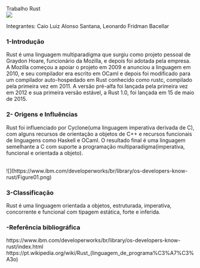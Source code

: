 Trabalho Rust<br>
![](https://www.google.com/search?q=rust+language+LOGO&rlz=1C1GIWA_enBR669BR669&tbm=isch&source=iu&ictx=1&fir=3ZHlyNc363MFHM%253A%252CqtPGxj_qhAHW_M%252C_&vet=1&usg=AI4_-kSJVMDtPJ_yJA5T6MSbWY2DRYj79A&sa=X&ved=2ahUKEwjVpqagvs_oAhWJD7kGHaFsCqgQ9QEwA3oECAEQHg#imgrc=3ZHlyNc363MFHM:)
<p>Integrantes: Caio Luiz Alonso Santana, Leonardo Fridman Bacellar</p>
<h3>1-Introdução</h3>
<p>Rust é uma linguagem multiparadigma que surgiu como projeto pessoal de Graydon Hoare, funcionário da Mozilla, e depois foi adotada pela empresa. A Mozilla começou a apoiar o projeto em 2009 e anunciou a linguagem em 2010, e seu compilador era escrito em OCaml e depois foi modificado para um compilador auto-hospedado em Rust conhecido como rustc, compilado pela primeira vez em 2011. A versão pré-alfa foi lançada pela primeira vez em 2012 e sua primeira versão estável, a Rust 1.0, foi lançada em 15 de maio de 2015.</p>
<h3>2- Origens e Influências</h3><p>Rust foi influenciado por Cyclone(uma linguagem imperativa derivada de C), com alguns recursos de orientação a objetos de C++ e recursos funcionais de linguagens como Haskell e OCaml. O resultado final é uma linguagem semelhante a C com suporte a programação multiparadigma(imperativa, funcional e orientada a objeto).</p><br>
![](https://www.ibm.com/developerworks/br/library/os-developers-know-rust/Figure01.png)
<h3>3-Classificação</h3>
<p>Rust é uma linguagem orientada a objetos, estruturada, imperativa, concorrente e funcional com tipagem estática, forte e inferida.</p>
<h3>-Referência bibliográfica</h3>
<p>https://www.ibm.com/developerworks/br/library/os-developers-know-rust/index.html<br>
https://pt.wikipedia.org/wiki/Rust_(linguagem_de_programa%C3%A7%C3%A3o)</p>
